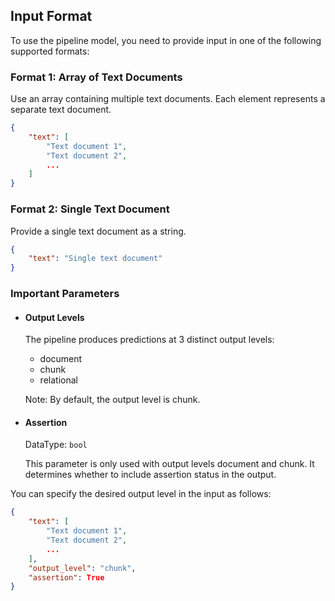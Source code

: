 ## Input Format

To use the pipeline model, you need to provide input in one of the following supported formats:

### Format 1: Array of Text Documents

Use an array containing multiple text documents. Each element represents a separate text document.

```json
{
    "text": [
        "Text document 1",
        "Text document 2",
        ...
    ]
}
```

### Format 2: Single Text Document

Provide a single text document as a string.

```json
{
    "text": "Single text document"
}
```

### Important Parameters 

- #### Output Levels

  The pipeline produces predictions at 3 distinct output levels:

  - document
  - chunk
  - relational

  Note: By default, the output level is chunk.

- #### Assertion

   DataType: `bool` 

  This parameter is only used with output levels document and chunk. It determines whether to include assertion status in the output.



You can specify the desired output level in the input as follows:

```json
{
    "text": [
        "Text document 1",
        "Text document 2",
        ...
    ],
    "output_level": "chunk",
    "assertion": True
}